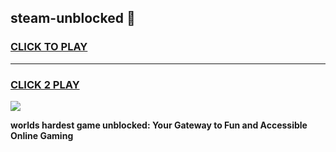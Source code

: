 
## steam-unblocked 👋
<h3>
<a href="https://premium.freeplayer.one?title=steam-unblocked&ref=14F">CLICK TO PLAY</a></h3>
<hr>

<h3>
<a href="https://premium.freeplayer.one?title=steam-unblocked&ref=14F">CLICK 2 PLAY</a>
  
</h3>

<a href="https://premium.freeplayer.one?title=steam-unblocked&ref=12F/"><img src="https://clearcache.store/games.png"></a>


**worlds hardest game unblocked: Your Gateway to Fun and Accessible Online Gaming**
